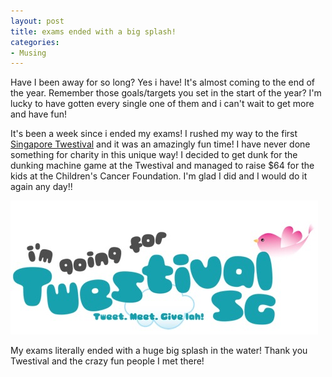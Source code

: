 ```yaml
---
layout: post
title: exams ended with a big splash!
categories:
- Musing
---
```


Have I been away for so long? Yes i have! It's almost coming to the end of the year. Remember those goals/targets you set in the start of the year? I'm lucky to have gotten every single one of them and i can't wait to get more and have fun!

It's been a week since i ended my exams! I rushed my way to the first [Singapore Twestival](http://singapore.twestival.com/) and it was an amazingly fun time! I have never done something for charity in this unique way! I decided to get dunk for the dunking machine game at the Twestival and managed to raise $64 for the kids at the Children's Cancer Foundation. I'm glad I did and I would do it again any day!!

![](/img/Screen-shot-2009-09-19-at-AM-08.35.20.jpg)

My exams literally ended with a huge big splash in the water! Thank you Twestival and the crazy fun people I met there!
